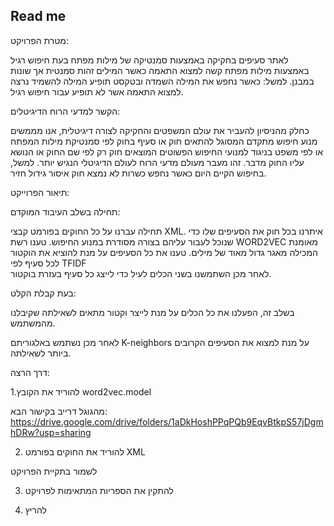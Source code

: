 ## **Read me**
מטרת הפרויקט:

 לאתר סעיפים בחקיקה באמצעות סמנטיקה של מילות מפתח
בעת חיפוש רגיל באמצעות מילות מפתח קשה למצוא התאמה כאשר המילים זהות סמנטית אך שונות במבנן. למשל: כאשר נחפש את המילה השמדה ובטקסט תופיע המילה להשמיד נרצה למצוא התאמה אשר לא תופיע עבור חיפוש רגיל.

הקשר למדעי הרוח הדיגיטלים:

כחלק מהניסיון להעביר את עולם המשפטים והחקיקה לצורה דיגיטלית, אנו מממשים מנוע חיפוש מתקדם המסוגל להתאים חוק או סעיף בחוק לפי סמנטיקת מילות המפתח או לפי משפט בניגוד למנועי החיפוש הפשוטים המוצאים חוק רק לפי שם החוק או הנושא עליו החוק מדבר. זהו מעבר מעולם מדעי הרוח לעולם הדיגיטלי הנגיש יותר. למשל, בחיפוש הקיים היום כאשר נחפש כשרות לא נמצא חוק איסור גידול חזיר.

תיאור הפרוייקט:

תחילה בשלב העיבוד המוקדם:

תחילה עברנו על כל החוקים בפורמט קבצי XML. איתרנו בכל חוק את הסעיפים שלו כדי שנוכל לעבור עליהם בצורה מסודרת במנוע החיפוש.
טענו רשת WORD2VEC מאומנת המכילה מאגר גדול מאוד של מילים.
טענו את כל הסעיפים על מנת להוציא את הוקטור לכל סעיף לפי TFIDF  
לאחר מכן השתמשנו בשני הכלים לעיל כדי לייצג כל סעיף בעזרת בוקטור.

בעת קבלת הקלט:

בשלב זה, הפעלנו את כל הכלים על מנת לייצר וקטור מתאים לשאילתה שקיבלנו מהמשתמש.

לאחר מכן נשתמש באלגוריתם K-neighbors 
על מנת למצוא את הסעיפים הקרובים ביותר לשאילתה.

דרך הרצה:

1.להוריד את הקובץ word2vec.model
 
מהגוגל דרייב בקישור הבא: https://drive.google.com/drive/folders/1aDkHoshPPqPQb9EqvBtkpS57jDgmhDRw?usp=sharing

2. להוריד את החוקים בפורמט XML 

לשמור בתקיית הפרויקט

3. להתקין את הספריות המתאימות לפרויקט

4. להריץ
